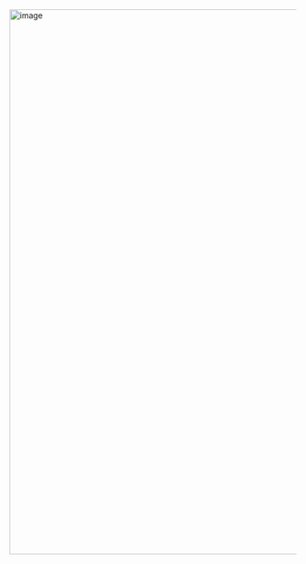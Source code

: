 <img width="1904" height="957" alt="image" src="https://github.com/user-attachments/assets/7f65399c-2441-4333-bd42-145ee569376e" />
